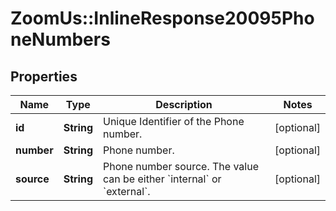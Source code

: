 # ZoomUs::InlineResponse20095PhoneNumbers

## Properties
Name | Type | Description | Notes
------------ | ------------- | ------------- | -------------
**id** | **String** | Unique Identifier of the Phone number. | [optional] 
**number** | **String** | Phone number. | [optional] 
**source** | **String** | Phone number source. The value can be either &#x60;internal&#x60; or &#x60;external&#x60;. | [optional] 



